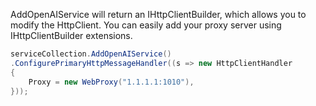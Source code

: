 AddOpenAIService will return an IHttpClientBuilder, which allows you to modify the HttpClient. You can easily add your proxy server using IHttpClientBuilder extensions.
```csharp
serviceCollection.AddOpenAIService()
.ConfigurePrimaryHttpMessageHandler((s => new HttpClientHandler
{
    Proxy = new WebProxy("1.1.1.1:1010"),
}));
```